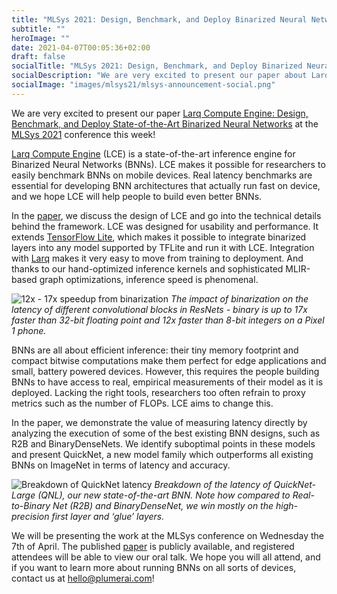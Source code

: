```yaml
---
title: "MLSys 2021: Design, Benchmark, and Deploy Binarized Neural Networks with Larq Compute Engine"
subtitle: ""
heroImage: ""
date: 2021-04-07T00:05:36+02:00
draft: false
socialTitle: "MLSys 2021: Design, Benchmark, and Deploy Binarized Neural Networks with LCE"
socialDescription: "We are very excited to present our paper about Larq Compute Engine at MLSys 2021!"
socialImage: "images/mlsys21/mlsys-announcement-social.png"
---
```


We are very excited to present our paper [Larq Compute Engine: Design, Benchmark, and Deploy State-of-the-Art Binarized Neural Networks](https://proceedings.mlsys.org/paper/2021/file/c7e1249ffc03eb9ded908c236bd1996d-Paper.pdf) at the [MLSys 2021](https://mlsys.org/) conference this week!

[Larq Compute Engine](https://docs.larq.dev/compute-engine/) (LCE) is a state-of-the-art inference engine for Binarized Neural Networks (BNNs).
LCE makes it possible for researchers to easily benchmark BNNs on mobile devices.
Real latency benchmarks are essential for developing BNN architectures that actually run fast on device, and we hope LCE will help people to build even better BNNs.

In the [paper](https://proceedings.mlsys.org/paper/2021/file/c7e1249ffc03eb9ded908c236bd1996d-Paper.pdf), we discuss the design of LCE and go into the technical details behind the framework.
LCE was designed for usability and performance.
It extends [TensorFlow Lite](https://www.tensorflow.org/lite), which makes it possible to integrate binarized layers into any model supported by TFLite and run it with LCE.
Integration with [Larq](https://docs.larq.dev/larq/) makes it very easy to move from training to deployment.
And thanks to our hand-optimized inference kernels and sophisticated MLIR-based graph optimizations, inference speed is phenomenal.

![12x - 17x speedup from binarization](/images/mlsys21/binarization-speedup.svg)
_The impact of binarization on the latency of different convolutional blocks in ResNets - binary is up to 17x faster than 32-bit floating point and 12x faster than 8-bit integers on a Pixel 1 phone._

BNNs are all about efficient inference: their tiny memory footprint and compact bitwise computations make them perfect for edge applications and small, battery powered devices.
However, this requires the people building BNNs to have access to real, empirical measurements of their model as it is deployed.
Lacking the right tools, researchers too often refrain to proxy metrics such as the number of FLOPs.
LCE aims to change this.

In the paper, we demonstrate the value of measuring latency directly by analyzing the execution of some of the best existing BNN designs, such as R2B and BinaryDenseNets.
We identify suboptimal points in these models and present QuickNet, a new model family which outperforms all existing BNNs on ImageNet in terms of latency and accuracy.

![Breakdown of QuickNet latency](/images/mlsys21/quicknet-breakdown.svg)
_Breakdown of the latency of QuickNet-Large (QNL), our new state-of-the-art BNN.
Note how compared to Real-to-Binary Net (R2B) and BinaryDenseNet, we win mostly on the high-precision first layer and ‘glue’ layers._

We will be presenting the work at the MLSys conference on Wednesday the 7th of April.
The published [paper](https://proceedings.mlsys.org/paper/2021/file/c7e1249ffc03eb9ded908c236bd1996d-Paper.pdf) is publicly available, and registered attendees will be able to view our oral talk.
We hope you will all attend, and if you want to learn more about running BNNs on all sorts of devices, contact us at [hello@plumerai.com](mailto:hello@plumerai.com)!
